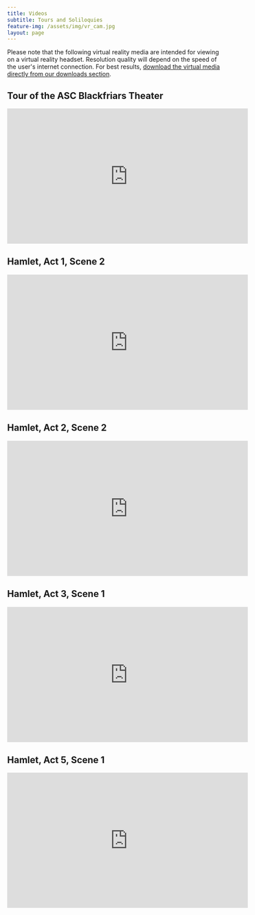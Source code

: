 ```yaml
---
title: Videos
subtitle: Tours and Soliloquies
feature-img: /assets/img/vr_cam.jpg
layout: page
---
```

Please note that the following virtual reality media are intended for viewing on a virtual reality headset. Resolution quality will depend on the speed of the user's internet connection. For best results, [download the virtual media directly from our downloads section](/downloads).

## Tour of the ASC Blackfriars Theater

<iframe width="560" height="315" src="https://www.youtube.com/embed/-2kG356s_6A" frameborder="0" allow="accelerometer; autoplay; encrypted-media; gyroscope; picture-in-picture" allowfullscreen></iframe>

## Hamlet, Act 1, Scene 2

<iframe width="560" height="315" src="https://www.youtube.com/embed/_1menQvTDJs" frameborder="0" allow="accelerometer; autoplay; encrypted-media; gyroscope; picture-in-picture" allowfullscreen></iframe>

## Hamlet, Act 2, Scene 2

<iframe width="560" height="315" src="https://www.youtube.com/embed/w0XaFPRbOSo" frameborder="0" allow="accelerometer; autoplay; encrypted-media; gyroscope; picture-in-picture" allowfullscreen></iframe>

## Hamlet, Act 3, Scene 1

<iframe width="560" height="315" src="https://www.youtube.com/embed/krRnruiNIVU" frameborder="0" allow="accelerometer; autoplay; encrypted-media; gyroscope; picture-in-picture" allowfullscreen></iframe>

## Hamlet, Act 5, Scene 1

<iframe width="560" height="315" src="https://www.youtube.com/embed/GKIl-ursDAU" frameborder="0" allow="accelerometer; autoplay; encrypted-media; gyroscope; picture-in-picture" allowfullscreen></iframe>
